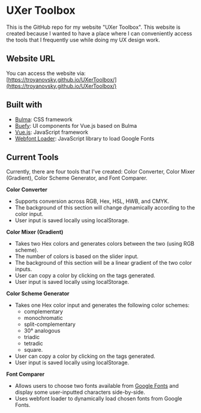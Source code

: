 # UXer Toolbox
This is the GitHub repo for my website "UXer Toolbox". This website is created because I wanted to have a place where I can conveniently access the tools that I frequently use while doing my UX design work.
## Website URL
You can access the website via: [https://troyanovsky.github.io/UXerToolbox/](https://troyanovsky.github.io/UXerToolbox/)
## Built with

 - [Bulma](https://bulma.io/): CSS framework
 - [Buefy](https://buefy.org/): UI components for Vue.js based on Bulma
 - [Vue.js](https://vuejs.org/): JavaScript framework
 - [Webfont Loader](https://github.com/typekit/webfontloader): JavaScript library to load Google Fonts

## Current Tools
Currently, there are four tools that I've created: Color Converter, Color Mixer (Gradient), Color Scheme Generator, and Font Comparer.

**Color Converter**

 - Supports conversion across RGB, Hex, HSL, HWB, and CMYK. 
 - The background of this section will change dynamically according to the color input. 
 - User input is saved locally using localStorage.

**Color Mixer (Gradient)**

 - Takes two Hex colors and generates colors between the two (using RGB scheme). 
 - The number of colors is based on the slider input. 
 - The background of this section will be a linear gradient of the two color inputs.
 - User can copy a color by clicking on the tags generated.
 - User input is saved locally using localStorage.

**Color Scheme Generator**

 - Takes one Hex color input and generates the following color schemes: 
	 - complementary
	 - monochromatic
	 - split-complementary
	 - 30° analogous
	 - triadic
	 - tetradic
	 - square.
 - User can copy a color by clicking on the tags generated.
 - User input is saved locally using localStorage.

**Font Comparer**

 - Allows users to choose two fonts available from [Google Fonts](https://fonts.google.com/) and display some user-inputted characters side-by-side.
 - Uses webfont loader to dynamically load chosen fonts from Google Fonts.
